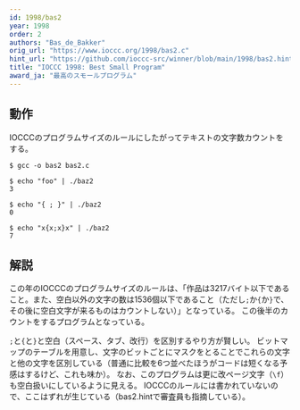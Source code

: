 ```yaml
---
id: 1998/bas2
year: 1998
order: 2
authors: "Bas_de_Bakker"
orig_url: "https://www.ioccc.org/1998/bas2.c"
hint_url: "https://github.com/ioccc-src/winner/blob/main/1998/bas2.hint"
title: "IOCCC 1998: Best Small Program"
award_ja: "最高のスモールプログラム"
---
```


## 動作

IOCCCのプログラムサイズのルールにしたがってテキストの文字数カウントをする。

```
$ gcc -o bas2 bas2.c

$ echo "foo" | ./baz2
3

$ echo "{ ; }" | ./baz2
0

$ echo "x{x;x}x" | ./baz2
7
```

## 解説

この年のIOCCCのプログラムサイズのルールは、「作品は3217バイト以下であること。また、空白以外の文字の数は1536個以下であること（ただし`;`か`{`か`}`で、その後に空白文字が来るものはカウントしない）」となっている。
この後半のカウントをするプログラムとなっている。

`;`と`{`と`}`と空白（スペース、タブ、改行）を区別するやり方が賢しい。
ビットマップのテーブルを用意し、文字のビットごとにマスクをとることでこれらの文字と他の文字を区別している（普通に比較を6つ並べたほうがコードは短くなる予感はするけど、これも味か）。
なお、このプログラムは更に改ページ文字（`\f`）も空白扱いにしているように見える。
IOCCCのルールには書かれていないので、ここはずれが生じている（bas2.hintで審査員も指摘している）。
